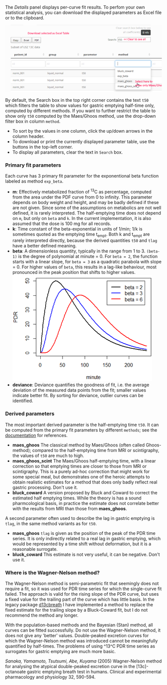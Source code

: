 The _Details_ panel displays per-curve fit results. To perfom your own statistical analysis, you can download the displayed parameters as Excel file or to the clipboard.    

![Details](details.png)

By default, the Search box in the top right corner contains the text `t50` which filters the table to show values for gastric emptying half-time only, computed by different methods. If you want to further restrict the table to show only `t50` computed by the Maes/Ghoos method, use the drop-down filter box in column `method`.

* To sort by the values in one column, click the up/down arrows in the column header.
* To download or print the currently displayed parameter table, use the buttons in the top-left corner.
* To display all parameters, clear the text in `Search` box.

### Primary fit parameters
Each curve has 3 primary fit parameter for the exponentional beta function labeled as method `exp_beta`.

* __m__: Effectively metabolized fraction of <sup>13</sup>C as percentage, computed from the area under the PDF curve from 0 to infinity. This parameter depends on body weight and height, and may be badly defined if these are not given. Since some of the assumptions on metabolics are not well defined, it is rarely interpreted. The half-emptying time does not depend on `m`, but only on `beta` and `k`. In the current implementation, it is also assumed that the dose is 100 mg for all records.
* __k__: Time constant of the beta-exponential in units of 1/min; 1/k is sometimes quoted as the emptying time t<sub>empt</sub>. Both k and t<sub>empt</sub> are rarely interpreted directly, because the derived quantities `t50` and `tlag` have a better defined meaning.
* __beta__: A dimensionless quantity, typically in the range from 1 to 3. `(beta-1)` is the degree of polynomial at minute = 0. For `beta = 2`, the function starts with a linear slope, for `beta = 3` as a quadratic parabola with slope = 0. For higher values of `beta`, this results in a lag-like behaviour, most pronounced in the peak position that shifts to higher values.  
![beta](beta.png)
* __deviance__: Deviance quantifies the goodness of fit, i.e. the average deviation of the measured data points from the fit; smaller values indicate better fit. By sorting for deviance, outlier curves can be identified.

### Derived parameters

The most important derived parameter is the half-emptying time `t50`. It can be computed from the primary fit parameters by different `methods`; see the [documentation](https://dmenne.github.io/breathtestcore/) for references. 

* __maes_ghoos__ The classical method by Maes/Ghoos (often called Ghoos-method); compared to the half-emptying time from MRI or scintigraphy, the values of `t50` are much to high.
* __maes_ghoos_scint__ The Maes/Ghoos half-emptying time, with a linear correction so that emptying times are closer to those from MRI or scintigraphy. This is a purely ad-hoc correction that might work for some special meal, but demonstrates one of the heroic attempts to obtain realistic estimates for a method that does only badly reflect real gastric processing. Don't use it.
* __bluck_coward__ A version proposed by  Bluck and Coward to correct the estimated half emptying times. While the theory is has a sound pharmcological basis, in practice the estimate does not correlate better with the results from MRI than those from __maes_ghoos__.

A second parameter often used to describe the lag in gastric emptying is `tlag`, in the same method variants as for `t50`. 
* __maes_ghoos__ `tlag` is given as the position of the peak of the PDR time series. It is  only indirectly related to a real lag in gastric emptying, which would be represented by a time shift without deformation, but it is a reasonable surrogate.
* __bluck_coward__ This estimate is not very useful, it can be negative. Don't use it.

### Where is the Wagner-Nelson method?

The Wagner-Nelson method is semi-parametric fit that seemingly does not require a fit, so it was used for PDR time series for which the single-curve fit failed. The approach is valid for the rising slope of the PDR curve, but uses a fixed value for the trailing part of the curve which has little basis. In the legacy package [d13cbreath](https://github.com/dmenne/d13cbreath) I have implemented a method to replace the fixed estimate for the trailing slope by a Bluck-Coward fit, but I do not recommend the method any longer.

With the population-based methods and the Bayesian (Stan) method, all curves can be fitted successfully. Do not use the Wagner-Nelson method, it does not give any 'better' values. Double-peaked excretion curves for which the Wagner-Nelson method was introduced cannot be meaningfully quantified by half-times. The problems of using ^13^C PDR time series as surrogates for gastric emptying are much more basic.  

_Sanaka, Yamamoto, Tsutsumi, Abe, Kuyama_ (2005) Wagner-Nelson method for analysing the atypical double-peaked excretion curve in the [13c]-octanoate gastric emptying breath test in humans. Clinical and experimental pharmacology and physiology 32, 590-594.  

